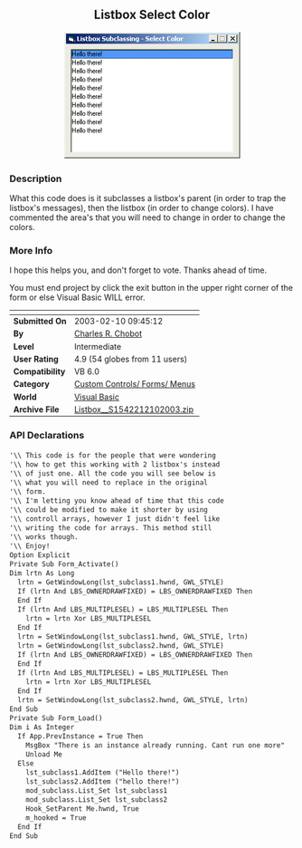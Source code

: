 ﻿<div align="center">

## Listbox  Select Color

<img src="PIC2003210946418699.gif">
</div>

### Description

What this code does is it subclasses a listbox's parent (in order to trap the listbox's messages), then the listbox (in order to change colors). I have commented the area's that you will need to change in order to change the colors.
 
### More Info
 
I hope this helps you, and don't forget to vote. Thanks ahead of time.

You must end project by click the exit button in the upper right corner of the form or else Visual Basic WILL error.


<span>             |<span>
---                |---
**Submitted On**   |2003-02-10 09:45:12
**By**             |[Charles R\. Chobot](https://github.com/Planet-Source-Code/PSCIndex/blob/master/ByAuthor/charles-r-chobot.md)
**Level**          |Intermediate
**User Rating**    |4.9 (54 globes from 11 users)
**Compatibility**  |VB 6\.0
**Category**       |[Custom Controls/ Forms/  Menus](https://github.com/Planet-Source-Code/PSCIndex/blob/master/ByCategory/custom-controls-forms-menus__1-4.md)
**World**          |[Visual Basic](https://github.com/Planet-Source-Code/PSCIndex/blob/master/ByWorld/visual-basic.md)
**Archive File**   |[Listbox\_\_S1542212102003\.zip](https://github.com/Planet-Source-Code/charles-r-chobot-listbox-select-color__1-43114/archive/master.zip)

### API Declarations

```
'\\ This code is for the people that were wondering
'\\ how to get this working with 2 listbox's instead
'\\ of just one. All the code you will see below is
'\\ what you will need to replace in the original
'\\ form.
'\\ I'm letting you know ahead of time that this code
'\\ could be modified to make it shorter by using
'\\ controll arrays, however I just didn't feel like
'\\ writing the code for arrays. This method still
'\\ works though.
'\\ Enjoy!
Option Explicit
Private Sub Form_Activate()
Dim lrtn As Long
  lrtn = GetWindowLong(lst_subclass1.hwnd, GWL_STYLE)
  If (lrtn And LBS_OWNERDRAWFIXED) = LBS_OWNERDRAWFIXED Then
  End If
  If (lrtn And LBS_MULTIPLESEL) = LBS_MULTIPLESEL Then
    lrtn = lrtn Xor LBS_MULTIPLESEL
  End If
  lrtn = SetWindowLong(lst_subclass1.hwnd, GWL_STYLE, lrtn)
  lrtn = GetWindowLong(lst_subclass2.hwnd, GWL_STYLE)
  If (lrtn And LBS_OWNERDRAWFIXED) = LBS_OWNERDRAWFIXED Then
  End If
  If (lrtn And LBS_MULTIPLESEL) = LBS_MULTIPLESEL Then
    lrtn = lrtn Xor LBS_MULTIPLESEL
  End If
  lrtn = SetWindowLong(lst_subclass2.hwnd, GWL_STYLE, lrtn)
End Sub
Private Sub Form_Load()
Dim i As Integer
  If App.PrevInstance = True Then
    MsgBox "There is an instance already running. Cant run one more"
    Unload Me
  Else
    lst_subclass1.AddItem ("Hello there!")
    lst_subclass2.AddItem ("hello there!")
    mod_subclass.List_Set lst_subclass1
    mod_subclass.List_Set lst_subclass2
    Hook_SetParent Me.hwnd, True
    m_hooked = True
  End If
End Sub
```





